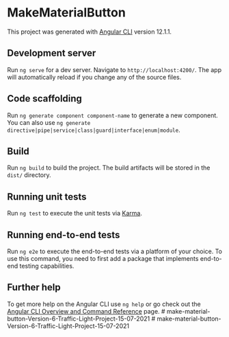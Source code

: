 # MakeMaterialButton

This project was generated with [Angular CLI](https://github.com/angular/angular-cli) version 12.1.1.

## Development server

Run `ng serve` for a dev server. Navigate to `http://localhost:4200/`. The app will automatically reload if you change any of the source files.

## Code scaffolding

Run `ng generate component component-name` to generate a new component. You can also use `ng generate directive|pipe|service|class|guard|interface|enum|module`.

## Build

Run `ng build` to build the project. The build artifacts will be stored in the `dist/` directory.

## Running unit tests

Run `ng test` to execute the unit tests via [Karma](https://karma-runner.github.io).

## Running end-to-end tests

Run `ng e2e` to execute the end-to-end tests via a platform of your choice. To use this command, you need to first add a package that implements end-to-end testing capabilities.

## Further help

To get more help on the Angular CLI use `ng help` or go check out the [Angular CLI Overview and Command Reference](https://angular.io/cli) page.
#   m a k e - m a t e r i a l - b u t t o n - V e r s i o n - 6 - T r a f f i c - L i g h t - P r o j e c t - 1 5 - 0 7 - 2 0 2 1  
 #   m a k e - m a t e r i a l - b u t t o n - V e r s i o n - 6 - T r a f f i c - L i g h t - P r o j e c t - 1 5 - 0 7 - 2 0 2 1  
 